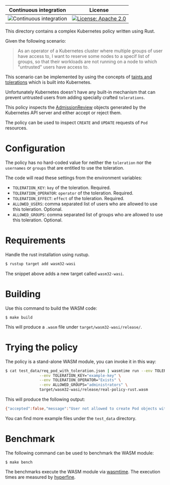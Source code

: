 
 Continuous integration | License
 -----------------------|--------
![Continuous integration](https://github.com/chimera-kube/pod-toleration-policy/workflows/Continuous%20integration/badge.svg) | [![License: Apache 2.0](https://img.shields.io/badge/License-Apache2.0-brightgreen.svg)](https://opensource.org/licenses/Apache-2.0)


This directory contains a complex Kubernetes policy written using Rust.

Given the following scenario:

> As an operator of a Kubernetes cluster where multiple groups of user have access to,
> I want to reserve some nodes to a specif list of groups,
> so that their workloads are not running on a node to which "untrusted" users have access to.

This scenario can be implemented by using the concepts of
[taints and tolerations](https://kubernetes.io/docs/concepts/scheduling-eviction/taint-and-toleration/)
which is built into Kubernetes.

Unfortunately Kubernetes doesn't have any built-in mechanism that can prevent
untrusted users from adding specially crafted `tolerations`.

This policy inspects the [AdmissionReview](https://kubernetes.io/docs/reference/access-authn-authz/extensible-admission-controllers/#request)
objects generated by the Kubernetes API server and either accept or reject
them.

The policy can be used to inspect `CREATE` and `UPDATE` requests of
`Pod` resources.

# Configuration

The policy has no hard-coded value for neither the `toleration` nor the
`usernames` or `groups` that are entitled to use the toleration.

The code will read these settings from the environment variables:

  * `TOLERATION_KEY`: `key` of the toleration. Required.
  * `TOLERATION_OPERATOR`: `operator` of the toleration. Required.
  * `TOLERATION_EFFECT`: `effect` of the toleration. Required.
  * `ALLOWED_USERS`: comma separated list of users who are allowed to use
    this toleration. Optional.
  * `ALLOWED_GROUPS`: comma separated list of groups who are allowed to use
    this toleration. Optional.

# Requirements

Handle the rust installation using rustup.

```bash
$ rustup target add wasm32-wasi
```

The snippet above adds a new target called `wasm32-wasi`.

# Building

Use this command to build the WASM code:

```
$ make build
```

This will produce a `.wasm` file under `target/wasm32-wasi/release/`.

# Trying the policy

The policy is a stand-alone WASM module, you can invoke it in this way:

```bash
$ cat test_data/req_pod_with_toleration.json | wasmtime run --env TOLERATION_EFFECT="NoSchedule" \
               --env TOLERATION_KEY="example-key" \
               --env TOLERATION_OPERATOR="Exists" \
               --env ALLOWED_GROUPS="administrators" \
               target/wasm32-wasi/release/real-policy-rust.wasm
```

This will produce the following output:

```bash
{"accepted":false,"message":"User not allowed to create Pod objects with toleration: key: example-key, operator: Exists, effect: NoSchedule)"}
```

You can find more example files under the `test_data` directory.

# Benchmark

The following command can be used to benchmark the WASM module:

```
$ make bench
```

The benchmarks execute the WASM module via
[wasmtime](https://github.com/bytecodealliance/wasmtime).
The execution times are measured by [hyperfine](https://github.com/sharkdp/hyperfine).
